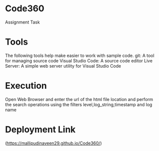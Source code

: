 # Code360
Assignment Task
# Tools
The following tools help make easier to work with sample code.
git: A tool for managing source code
Visual Studio Code: A source code editor
Live Server: A simple web server utility for Visual Studio Code

# Execution
Open Web Browser and enter the url of the html file location and perform the search operations using the filters level,log_string,timestamp and log name

# Deployment Link
(https://mallipudinaveen29.github.io/Code360/)


